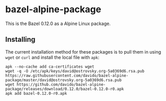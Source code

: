# bazel-alpine-package

This is the Bazel 0.12.0 as a Alpine Linux package.

## Installing

The current installation method for these packages is to pull them in using `wget` or `curl` and install the local file with `apk`:

    apk --no-cache add ca-certificates wget
    wget -q -O /etc/apk/keys/david@ostrovsky.org-5a0369d6.rsa.pub https://raw.githubusercontent.com/davido/bazel-alpine-package/master/david@ostrovsky.org-5a0369d6.rsa.pub
    wget https://github.com/davido/bazel-alpine-package/releases/download/0.12.0/bazel-0.12.0-r0.apk
    apk add bazel-0.12.0-r0.apk
